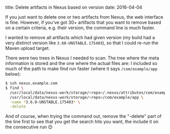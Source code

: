 title: Delete artifacts in Nexus based on version
date: 2016-04-04

If you just want to delete one or two artifacts from Nexus, the web
interface is fine. However, if you've got 30+ artifacts that you want
to remove based on a certain criteria, e.g. their version, the command
line is much faster.

I wanted to remove all artifacts which had given version (my build had
a very distinct version like `3.60-UNSTABLE.175403`), so that I could
re-run the Maven upload target.

There were two trees in Nexus I needed to scan. The tree where the
meta information is stored and the one where the actual files are: I
included so much of the path to make find run faster (where it says
`/com/example/app` below):

```bash
$ ssh nexus.example.com
$ find \
  /usr/local/data/nexus-work/storage/<repo>/.nexus/attributes/com/example/app \
  /usr/local/data/nexus-work/storage/<repo>/com/example/app \
  -name *3.6.0-UNSTABLE.175403* \
  -delete
```

And of course, when trying the command out, remove the "-delete" part
of the line first to see that you get the search hits you want, the
include it on the consecutive run 😊
